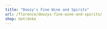 ```yaml
---
title: "Doozy's Fine Wine and Spirits"
url: /florence/doozys-fine-wine-and-spirits/
shop: Getränke
---
```

